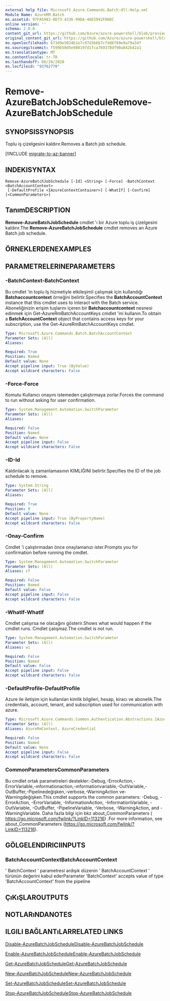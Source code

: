 ```yaml
---
external help file: Microsoft.Azure.Commands.Batch.dll-Help.xml
Module Name: AzureRM.Batch
ms.assetid: 97FA5983-0D73-4336-99DA-46E5992F06DC
online version: ''
schema: 2.0.0
content_git_url: https://github.com/Azure/azure-powershell/blob/preview/src/ResourceManager/AzureBatch/Commands.Batch/help/Remove-AzureBatchJobSchedule.md
original_content_git_url: https://github.com/Azure/azure-powershell/blob/preview/src/ResourceManager/AzureBatch/Commands.Batch/help/Remove-AzureBatchJobSchedule.md
ms.openlocfilehash: 673d9e5034b1e7c97d3b6b7cfdd6f89e9a79a34f
ms.sourcegitcommit: f599b50d5e980197d1fca769378df90a842b42a1
ms.translationtype: MT
ms.contentlocale: tr-TR
ms.lasthandoff: 08/20/2020
ms.locfileid: "93762770"
---
```

# <span data-ttu-id="e1a2e-101">Remove-AzureBatchJobSchedule</span><span class="sxs-lookup"><span data-stu-id="e1a2e-101">Remove-AzureBatchJobSchedule</span></span>

## <span data-ttu-id="e1a2e-102">SYNOPSIS</span><span class="sxs-lookup"><span data-stu-id="e1a2e-102">SYNOPSIS</span></span>
<span data-ttu-id="e1a2e-103">Toplu iş çizelgesini kaldırır.</span><span class="sxs-lookup"><span data-stu-id="e1a2e-103">Removes a Batch job schedule.</span></span>

[!INCLUDE [migrate-to-az-banner](../../includes/migrate-to-az-banner.md)]

## <span data-ttu-id="e1a2e-104">INDEKI</span><span class="sxs-lookup"><span data-stu-id="e1a2e-104">SYNTAX</span></span>

```
Remove-AzureBatchJobSchedule [-Id] <String> [-Force] -BatchContext <BatchAccountContext>
 [-DefaultProfile <IAzureContextContainer>] [-WhatIf] [-Confirm] [<CommonParameters>]
```

## <span data-ttu-id="e1a2e-105">Tanım</span><span class="sxs-lookup"><span data-stu-id="e1a2e-105">DESCRIPTION</span></span>
<span data-ttu-id="e1a2e-106">**Remove-AzureBatchJobSchedule** cmdlet 'ı bir Azure toplu iş çizelgesini kaldırır.</span><span class="sxs-lookup"><span data-stu-id="e1a2e-106">The **Remove-AzureBatchJobSchedule** cmdlet removes an Azure Batch job schedule.</span></span>

## <span data-ttu-id="e1a2e-107">ÖRNEKLERDEN</span><span class="sxs-lookup"><span data-stu-id="e1a2e-107">EXAMPLES</span></span>

## <span data-ttu-id="e1a2e-108">PARAMETRELERINE</span><span class="sxs-lookup"><span data-stu-id="e1a2e-108">PARAMETERS</span></span>

### <span data-ttu-id="e1a2e-109">-BatchContext</span><span class="sxs-lookup"><span data-stu-id="e1a2e-109">-BatchContext</span></span>
<span data-ttu-id="e1a2e-110">Bu cmdlet 'in toplu Iş hizmetiyle etkileşimli çalışmak için kullandığı **Batchaccountcontext** örneğini belirtir.</span><span class="sxs-lookup"><span data-stu-id="e1a2e-110">Specifies the **BatchAccountContext** instance that this cmdlet uses to interact with the Batch service.</span></span>
<span data-ttu-id="e1a2e-111">Aboneliğinizin erişim tuşlarını içeren bir **Batchaccountcontext** nesnesi edinmek için Get-AzureRmBatchAccountKeys cmdlet 'ini kullanın.</span><span class="sxs-lookup"><span data-stu-id="e1a2e-111">To obtain a **BatchAccountContext** object that contains access keys for your subscription, use the Get-AzureRmBatchAccountKeys cmdlet.</span></span>

```yaml
Type: Microsoft.Azure.Commands.Batch.BatchAccountContext
Parameter Sets: (All)
Aliases: 

Required: True
Position: Named
Default value: None
Accept pipeline input: True (ByValue)
Accept wildcard characters: False
```

### <span data-ttu-id="e1a2e-112">-Force</span><span class="sxs-lookup"><span data-stu-id="e1a2e-112">-Force</span></span>
<span data-ttu-id="e1a2e-113">Komutu Kullanıcı onayını istemeden çalıştırmaya zorlar.</span><span class="sxs-lookup"><span data-stu-id="e1a2e-113">Forces the command to run without asking for user confirmation.</span></span>

```yaml
Type: System.Management.Automation.SwitchParameter
Parameter Sets: (All)
Aliases: 

Required: False
Position: Named
Default value: None
Accept pipeline input: False
Accept wildcard characters: False
```

### <span data-ttu-id="e1a2e-114">-ID</span><span class="sxs-lookup"><span data-stu-id="e1a2e-114">-Id</span></span>
<span data-ttu-id="e1a2e-115">Kaldırılacak iş zamanlamasının KIMLIĞINI belirtir.</span><span class="sxs-lookup"><span data-stu-id="e1a2e-115">Specifies the ID of the job schedule to remove.</span></span>

```yaml
Type: System.String
Parameter Sets: (All)
Aliases: 

Required: True
Position: 0
Default value: None
Accept pipeline input: True (ByPropertyName)
Accept wildcard characters: False
```

### <span data-ttu-id="e1a2e-116">-Onay</span><span class="sxs-lookup"><span data-stu-id="e1a2e-116">-Confirm</span></span>
<span data-ttu-id="e1a2e-117">Cmdlet 'i çalıştırmadan önce onaylamanızı ister.</span><span class="sxs-lookup"><span data-stu-id="e1a2e-117">Prompts you for confirmation before running the cmdlet.</span></span>

```yaml
Type: System.Management.Automation.SwitchParameter
Parameter Sets: (All)
Aliases: cf

Required: False
Position: Named
Default value: False
Accept pipeline input: False
Accept wildcard characters: False
```

### <span data-ttu-id="e1a2e-118">-WhatIf</span><span class="sxs-lookup"><span data-stu-id="e1a2e-118">-WhatIf</span></span>
<span data-ttu-id="e1a2e-119">Cmdlet çalışırsa ne olacağını gösterir.</span><span class="sxs-lookup"><span data-stu-id="e1a2e-119">Shows what would happen if the cmdlet runs.</span></span>
<span data-ttu-id="e1a2e-120">Cmdlet çalışmaz.</span><span class="sxs-lookup"><span data-stu-id="e1a2e-120">The cmdlet is not run.</span></span>

```yaml
Type: System.Management.Automation.SwitchParameter
Parameter Sets: (All)
Aliases: wi

Required: False
Position: Named
Default value: False
Accept pipeline input: False
Accept wildcard characters: False
```

### <span data-ttu-id="e1a2e-121">-DefaultProfile</span><span class="sxs-lookup"><span data-stu-id="e1a2e-121">-DefaultProfile</span></span>
<span data-ttu-id="e1a2e-122">Azure ile iletişim için kullanılan kimlik bilgileri, hesap, kiracı ve abonelik.</span><span class="sxs-lookup"><span data-stu-id="e1a2e-122">The credentials, account, tenant, and subscription used for communication with azure.</span></span>

```yaml
Type: Microsoft.Azure.Commands.Common.Authentication.Abstractions.IAzureContextContainer
Parameter Sets: (All)
Aliases: AzureRmContext, AzureCredential

Required: False
Position: Named
Default value: None
Accept pipeline input: False
Accept wildcard characters: False
```

### <span data-ttu-id="e1a2e-123">CommonParameters</span><span class="sxs-lookup"><span data-stu-id="e1a2e-123">CommonParameters</span></span>
<span data-ttu-id="e1a2e-124">Bu cmdlet ortak parametreleri destekler:-Debug,-ErrorAction,-ErrorVariable,-ınformationaction,-ınformationvariable,-OutVariable,-OutBuffer,-Pipelinedeğişken,-verbose,-WarningAction ve-Warningdeğişken.</span><span class="sxs-lookup"><span data-stu-id="e1a2e-124">This cmdlet supports the common parameters: -Debug, -ErrorAction, -ErrorVariable, -InformationAction, -InformationVariable, -OutVariable, -OutBuffer, -PipelineVariable, -Verbose, -WarningAction, and -WarningVariable.</span></span> <span data-ttu-id="e1a2e-125">Daha fazla bilgi için bkz about_CommonParameters ( https://go.microsoft.com/fwlink/?LinkID=113216) .</span><span class="sxs-lookup"><span data-stu-id="e1a2e-125">For more information, see about_CommonParameters (https://go.microsoft.com/fwlink/?LinkID=113216).</span></span>

## <span data-ttu-id="e1a2e-126">GÖLGELENDIRICI</span><span class="sxs-lookup"><span data-stu-id="e1a2e-126">INPUTS</span></span>

### <span data-ttu-id="e1a2e-127">BatchAccountContext</span><span class="sxs-lookup"><span data-stu-id="e1a2e-127">BatchAccountContext</span></span>
<span data-ttu-id="e1a2e-128">' BatchContext ' parametresi ardışık düzenin ' BatchAccountContext ' türünün değerini kabul eder</span><span class="sxs-lookup"><span data-stu-id="e1a2e-128">Parameter 'BatchContext' accepts value of type 'BatchAccountContext' from the pipeline</span></span>

## <span data-ttu-id="e1a2e-129">ÇıKıŞLAR</span><span class="sxs-lookup"><span data-stu-id="e1a2e-129">OUTPUTS</span></span>

## <span data-ttu-id="e1a2e-130">NOTLARıNDA</span><span class="sxs-lookup"><span data-stu-id="e1a2e-130">NOTES</span></span>

## <span data-ttu-id="e1a2e-131">ILGILI BAĞLANTıLAR</span><span class="sxs-lookup"><span data-stu-id="e1a2e-131">RELATED LINKS</span></span>

[<span data-ttu-id="e1a2e-132">Disable-AzureBatchJobSchedule</span><span class="sxs-lookup"><span data-stu-id="e1a2e-132">Disable-AzureBatchJobSchedule</span></span>](./Disable-AzureBatchJobSchedule.md)

[<span data-ttu-id="e1a2e-133">Enable-AzureBatchJobSchedule</span><span class="sxs-lookup"><span data-stu-id="e1a2e-133">Enable-AzureBatchJobSchedule</span></span>](./Enable-AzureBatchJobSchedule.md)

[<span data-ttu-id="e1a2e-134">Get-AzureBatchJobSchedule</span><span class="sxs-lookup"><span data-stu-id="e1a2e-134">Get-AzureBatchJobSchedule</span></span>](./Get-AzureBatchJobSchedule.md)

[<span data-ttu-id="e1a2e-135">New-AzureBatchJobSchedule</span><span class="sxs-lookup"><span data-stu-id="e1a2e-135">New-AzureBatchJobSchedule</span></span>](./New-AzureBatchJobSchedule.md)

[<span data-ttu-id="e1a2e-136">Set-AzureBatchJobSchedule</span><span class="sxs-lookup"><span data-stu-id="e1a2e-136">Set-AzureBatchJobSchedule</span></span>](./Set-AzureBatchJobSchedule.md)

[<span data-ttu-id="e1a2e-137">Stop-AzureBatchJobSchedule</span><span class="sxs-lookup"><span data-stu-id="e1a2e-137">Stop-AzureBatchJobSchedule</span></span>](./Stop-AzureBatchJobSchedule.md)


